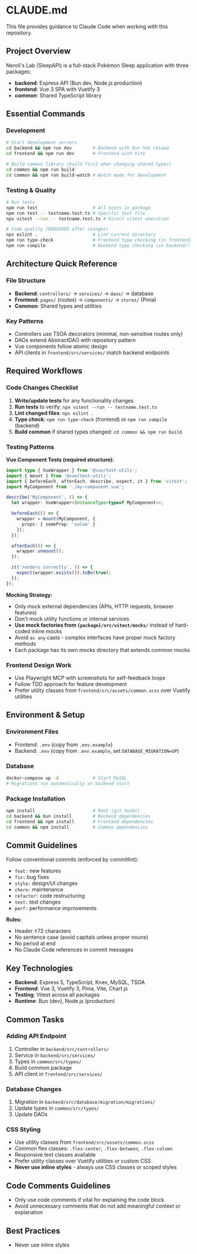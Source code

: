 # CLAUDE.md

This file provides guidance to Claude Code when working with this repository.

## Project Overview

Neroli's Lab (SleepAPI) is a full-stack Pokémon Sleep application with three packages:

- **backend**: Express API (Bun dev, Node.js production)
- **frontend**: Vue 3 SPA with Vuetify 3
- **common**: Shared TypeScript library

## Essential Commands

### Development

```bash
# Start development servers
cd backend && npm run dev        # Backend with Bun hot reload
cd frontend && npm run dev       # Frontend with Vite

# Build common library (build first when changing shared types)
cd common && npm run build
cd common && npm run build-watch # Watch mode for development
```

### Testing & Quality

```bash
# Run tests
npm run test                     # All tests in package
npm run test -- testname.test.ts # Specific test file
npx vitest --run -- testname.test.ts # Direct vitest execution

# Code quality (REQUIRED after changes)
npx eslint .                     # Lint current directory
npm run type-check               # Frontend type checking (in frontend/)
npm run compile                  # Backend type checking (in backend/)
```

## Architecture Quick Reference

### File Structure

- **Backend**: `controllers/` → `services/` → `daos/` → database
- **Frontend**: `pages/` (routes) → `components/` → `stores/` (Pinia)
- **Common**: Shared types and utilities

### Key Patterns

- Controllers use TSOA decorators (minimal, non-sensitive routes only)
- DAOs extend AbstractDAO with repository pattern
- Vue components follow atomic design
- API clients in `frontend/src/services/` match backend endpoints

## Required Workflows

### Code Changes Checklist

1. **Write/update tests** for any functionality changes
2. **Run tests** to verify: `npx vitest --run -- testname.test.ts`
3. **Lint changed files**: `npx eslint .`
4. **Type check**: `npm run type-check` (frontend) or `npm run compile` (backend)
5. **Build common** if shared types changed: `cd common && npm run build`

### Testing Patterns

**Vue Component Tests (required structure):**

```typescript
import type { VueWrapper } from '@vue/test-utils';
import { mount } from '@vue/test-utils';
import { beforeEach, afterEach, describe, expect, it } from 'vitest';
import MyComponent from './my-component.vue';

describe('MyComponent', () => {
  let wrapper: VueWrapper<InstanceType<typeof MyComponent>>;

  beforeEach(() => {
    wrapper = mount(MyComponent, {
      props: { someProp: 'value' }
    });
  });

  afterEach(() => {
    wrapper.unmount();
  });

  it('renders correctly', () => {
    expect(wrapper.exists()).toBe(true);
  });
});
```

**Mocking Strategy:**

- Only mock external dependencies (APIs, HTTP requests, browser features)
- Don't mock utility functions or internal services
- **Use mock factories from `{package}/src/vitest/mocks/`** instead of hard-coded inline mocks
- Avoid `as any` casts - complex interfaces have proper mock factory methods
- Each package has its own mocks directory that extends common mocks

### Frontend Design Work

- Use Playwright MCP with screenshots for self-feedback loops
- Follow TDD approach for feature development
- Prefer utility classes from `frontend/src/assets/common.scss` over Vuetify utilities

## Environment & Setup

### Environment Files

- Frontend: `.env` (copy from `.env.example`)
- Backend: `.env` (copy from `.env.example`, set `DATABASE_MIGRATION=UP`)

### Database

```bash
docker-compose up -d             # Start MySQL
# Migrations run automatically on backend start
```

### Package Installation

```bash
npm install                      # Root (git hooks)
cd backend && bun install        # Backend dependencies
cd frontend && npm install       # Frontend dependencies
cd common && npm install         # Common dependencies
```

## Commit Guidelines

Follow conventional commits (enforced by commitlint):

- `feat:` new features
- `fix:` bug fixes
- `style:` design/UI changes
- `chore:` maintenance
- `refactor:` code restructuring
- `test:` test changes
- `perf:` performance improvements

**Rules:**

- Header ≤72 characters
- No sentence case (avoid capitals unless proper nouns)
- No period at end
- No Claude Code references in commit messages

## Key Technologies

- **Backend**: Express 5, TypeScript, Knex, MySQL, TSOA
- **Frontend**: Vue 3, Vuetify 3, Pinia, Vite, Chart.js
- **Testing**: Vitest across all packages
- **Runtime**: Bun (dev), Node.js (production)

## Common Tasks

### Adding API Endpoint

1. Controller in `backend/src/controllers/`
2. Service in `backend/src/services/`
3. Types in `common/src/types/`
4. Build common package
5. API client in `frontend/src/services/`

### Database Changes

1. Migration in `backend/src/database/migration/migrations/`
2. Update types in `common/src/types/`
3. Update DAOs

### CSS Styling

- Use utility classes from `frontend/src/assets/common.scss`
- Common flex classes: `.flex-center`, `.flex-between`, `.flex-column`
- Responsive text classes available
- Prefer utility classes over Vuetify utilities or custom CSS
- **Never use inline styles** - always use CSS classes or scoped styles

## Code Comments Guidelines

- Only use code comments if vital for explaining the code block
- Avoid unnecessary comments that do not add meaningful context or explanation

## Best Practices

- Never use inline styles
